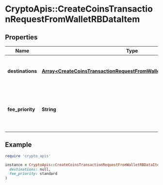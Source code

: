 # CryptoApis::CreateCoinsTransactionRequestFromWalletRBDataItem

## Properties

| Name | Type | Description | Notes |
| ---- | ---- | ----------- | ----- |
| **destinations** | [**Array&lt;CreateCoinsTransactionRequestFromWalletRBDataItemDestinations&gt;**](CreateCoinsTransactionRequestFromWalletRBDataItemDestinations.md) | Defines the destination of the transaction, whether it is incoming or outgoing. |  |
| **fee_priority** | **String** | Represents the fee priority of the automation, whether it is \&quot;slow\&quot;, \&quot;standard\&quot; or \&quot;fast\&quot;. |  |

## Example

```ruby
require 'crypto_apis'

instance = CryptoApis::CreateCoinsTransactionRequestFromWalletRBDataItem.new(
  destinations: null,
  fee_priority: standard
)
```


